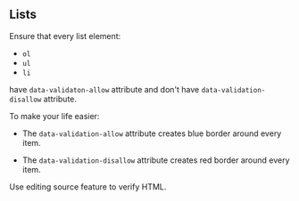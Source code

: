 ## Lists

Ensure that every list element:

* `ol`
* `ul`
* `li`

have `data-validaton-allow` attribute and don't have `data-validation-disallow` attribute.

To make your life easier:

* The `data-validation-allow` attribute creates blue border around every item.

* The `data-validation-disallow` attribute creates red border around every item.

Use editing source feature to verify HTML.
